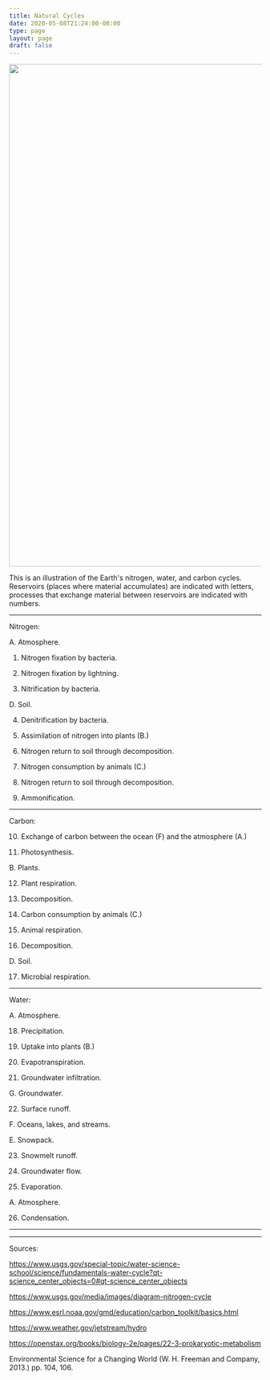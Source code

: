 ```yaml
---
title: Natural Cycles
date: 2020-05-08T21:24:00-08:00
type: page
layout: page
draft: false
---
```


<img src="https://www.benconway.art/img/NaturalCycles-low.png" width=1000></img>

This is an illustration of the Earth's nitrogen, water, and carbon
cycles. Reservoirs (places where material accumulates) are indicated
with letters, processes that exchange material between reservoirs are
indicated with numbers.


---
Nitrogen:

A. Atmosphere.

1. Nitrogen fixation by bacteria.

2. Nitrogen fixation by lightning.

3. Nitrification by bacteria.

D. Soil.

4. Denitrification by bacteria.

5. Assimilation of nitrogen into plants (B.)

6. Nitrogen return to soil through decomposition.

7. Nitrogen consumption by animals (C.)

8. Nitrogen return to soil through decomposition.

9. Ammonification.


---
Carbon:

10. Exchange of carbon between the ocean (F) and the atmosphere (A.)

11. Photosynthesis.

B. Plants.

12. Plant respiration.

13. Decomposition.

14. Carbon consumption by animals (C.)

15. Animal respiration.

16. Decomposition.

D. Soil.

17. Microbial respiration.


---
Water:

A. Atmosphere.

18. Precipitation.

19. Uptake into plants (B.)

20. Evapotranspiration.

21. Groundwater infiltration.

G. Groundwater.

22. Surface runoff.

F. Oceans, lakes, and streams.

E. Snowpack.

23. Snowmelt runoff.

24. Groundwater flow.

25. Evaporation.

A. Atmosphere.

26. Condensation.

---
---

Sources:

https://www.usgs.gov/special-topic/water-science-school/science/fundamentals-water-cycle?qt-science_center_objects=0#qt-science_center_objects

https://www.usgs.gov/media/images/diagram-nitrogen-cycle

https://www.esrl.noaa.gov/gmd/education/carbon_toolkit/basics.html

https://www.weather.gov/jetstream/hydro

https://openstax.org/books/biology-2e/pages/22-3-prokaryotic-metabolism

Environmental Science for a Changing World (W. H. Freeman and Company,
2013.) pp. 104, 106.
